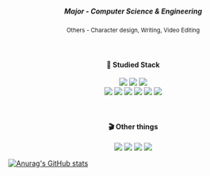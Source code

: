 
<div align="center">
  <h5>Major - Computer Science & Engineering</h5>
  <sup>Others - Character design, Writing, Video Editing</sup>
  <br/>
  <br/>
  <br/>
  <h4>🎫 Studied Stack </h4>
<!--
HTML5,CSS3,JavaScript,
Python,Java,C++,C#,Unity,OracleDB
-->
<p>
  <img src="https://img.shields.io/badge/HTML5-E34F26?style=flat-square&logo=HTML5&logoColor=white"/>
  <img src="https://img.shields.io/badge/CSS3-1572B6?style=flat-square&logo=CSS3&logoColor=white"/>
  <img src="https://img.shields.io/badge/JavaScript-F7DF1E?style=flat-square&logo=JavaScript&logoColor=white"/>
  <br/>
  <img src="https://img.shields.io/badge/Python-3776AB?style=flat-square&logo=Python&logoColor=white"/>
  <img src="https://img.shields.io/badge/Java-FF9A00?style=flat-square&logo=Java&logoColor=white"/>
  <img src="https://img.shields.io/badge/C++-83B81A?style=flat-square&logo=&logoColor=white"/> 
  <img src="https://img.shields.io/badge/C♯-8041D9?style=flat-square&logo=&logoColor=white"/>
  <img src="https://img.shields.io/badge/Oracle-F80000?style=flat-square&logo=Oracle&logoColor=white"/>
  <img src="https://img.shields.io/badge/Unity-000000?style=flat-square&logo=Unity&logoColor=white"/>
  </p> 
  <br/>
<!--  
SketchUp, ClipStudio, 
-->
  <h4>🎬 Other things </h4>  
  <p>
    <img src="https://img.shields.io/badge/SketchUp-FF0000?style=flat-square&logo=SketchUp&logoColor=white"/>
      <img src="https://img.shields.io/badge/Clip Studio-BDBDBD"/>
    <img src="https://img.shields.io/badge/Adobe Photoshop-31A8FF?style=flat-square&logo=Adobe Photoshop&logoColor=white"/>
    <img src="https://img.shields.io/badge/Adobe Premiere Pro-9999FF?style=flat-square&logo=Adobe Premiere Pro&logoColor=white"/>
  </p>

</div>

[![Anurag's GitHub stats](https://github-readme-stats.vercel.app/api?ky1004=anuraghazra)](https://github.com/anuraghazra/github-readme-stats)
